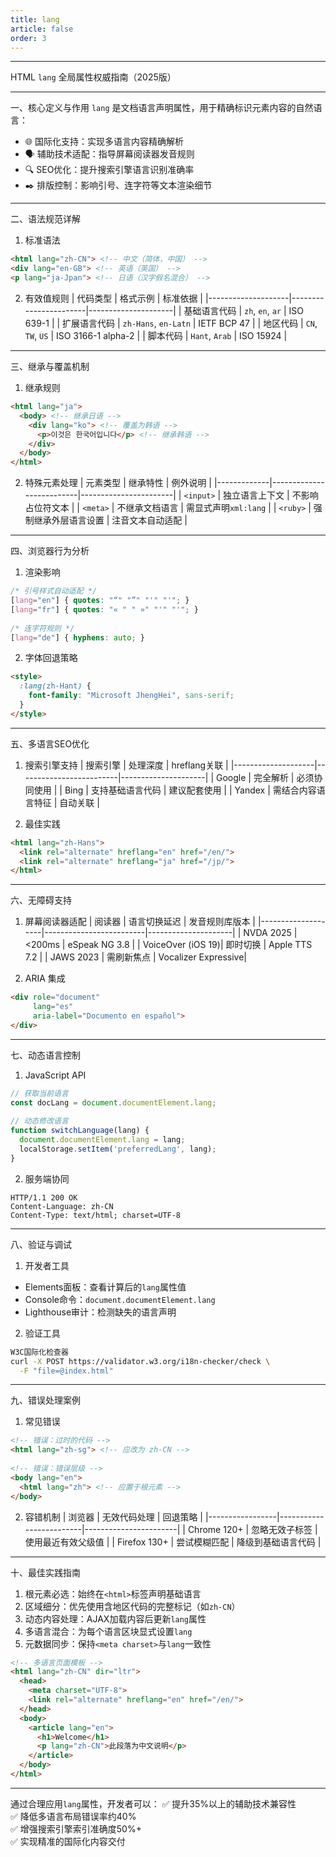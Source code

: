 ```yaml
---
title: lang
article: false
order: 3
---
```

 
 
 
 
---
 
HTML `lang` 全局属性权威指南（2025版）
 
---
 
一、核心定义与作用 
`lang` 是文档语言声明属性，用于精确标识元素内容的自然语言：
 
- 🌐 国际化支持：实现多语言内容精确解析 
- 🗣️ 辅助技术适配：指导屏幕阅读器发音规则 
- 🔍 SEO优化：提升搜索引擎语言识别准确率 
- ✒️ 排版控制：影响引号、连字符等文本渲染细节 
 
---
 
二、语法规范详解 
 
1. 标准语法 
```html 
<html lang="zh-CN"> <!-- 中文（简体，中国） -->
<div lang="en-GB"> <!-- 英语（英国） -->
<p lang="ja-Jpan"> <!-- 日语（汉字假名混合） -->
```
 
2. 有效值规则 
| 代码类型          | 格式示例              | 标准依据            |
|--------------------|-----------------------|---------------------|
| 基础语言代码      | `zh`, `en`, `ar`      | ISO 639-1          |
| 扩展语言代码      | `zh-Hans`, `en-Latn`  | IETF BCP 47        |
| 地区代码          | `CN`, `TW`, `US`      | ISO 3166-1 alpha-2 |
| 脚本代码          | `Hant`, `Arab`        | ISO 15924          |
 
---
 
三、继承与覆盖机制 
 
1. 继承规则 
```html 
<html lang="ja">
  <body> <!-- 继承日语 -->
    <div lang="ko"> <!-- 覆盖为韩语 -->
      <p>이것은 한국어입니다</p> <!-- 继承韩语 -->
    </div>
  </body>
</html>
```
 
2. 特殊元素处理 
| 元素类型     | 继承特性                  | 例外说明               |
|-------------|--------------------------|-----------------------|
| `<input>`   | 独立语言上下文            | 不影响占位符文本       |
| `<meta>`    | 不继承文档语言            | 需显式声明`xml:lang`  |
| `<ruby>`    | 强制继承外层语言设置      | 注音文本自动适配       |
 
---
 
四、浏览器行为分析 
 
1. 渲染影响 
```css 
/* 引号样式自动适配 */
[lang="en"] { quotes: "“" "”" "'" "'"; }
[lang="fr"] { quotes: "« " " »" "'" "'"; }
 
/* 连字符规则 */
[lang="de"] { hyphens: auto; }
```
 
2. 字体回退策略 
```html 
<style>
  :lang(zh-Hant) {
    font-family: "Microsoft JhengHei", sans-serif;
  }
</style>
```
 
---
 
五、多语言SEO优化 
 
1. 搜索引擎支持 
| 搜索引擎          | 处理深度                | hreflang关联        |
|--------------------|-------------------------|---------------------|
| Google             | 完全解析                | 必须协同使用        |
| Bing               | 支持基础语言代码        | 建议配套使用        |
| Yandex             | 需结合内容语言特征      | 自动关联            |
 
2. 最佳实践 
```html 
<html lang="zh-Hans">
  <link rel="alternate" hreflang="en" href="/en/">
  <link rel="alternate" hreflang="ja" href="/jp/">
</html>
```
 
---
 
六、无障碍支持 
 
1. 屏幕阅读器适配 
| 阅读器            | 语言切换延迟            | 发音规则库版本      |
|--------------------|-------------------------|---------------------|
| NVDA 2025         | <200ms                 | eSpeak NG 3.8       |
| VoiceOver (iOS 19)| 即时切换                | Apple TTS 7.2       |
| JAWS 2023         | 需刷新焦点              | Vocalizer Expressive|
 
2. ARIA 集成 
```html 
<div role="document" 
     lang="es"
     aria-label="Documento en español">
</div>
```
 
---
 
七、动态语言控制 
 
1. JavaScript API 
```javascript 
// 获取当前语言 
const docLang = document.documentElement.lang;
 
// 动态修改语言 
function switchLanguage(lang) {
  document.documentElement.lang = lang;
  localStorage.setItem('preferredLang', lang);
}
```
 
2. 服务端协同 
```http 
HTTP/1.1 200 OK 
Content-Language: zh-CN 
Content-Type: text/html; charset=UTF-8 
```
 
---
 
八、验证与调试 
 
1. 开发者工具 
- Elements面板：查看计算后的`lang`属性值 
- Console命令：`document.documentElement.lang`
- Lighthouse审计：检测缺失的语言声明 
 
2. 验证工具 
```bash 
W3C国际化检查器 
curl -X POST https://validator.w3.org/i18n-checker/check \
  -F "file=@index.html"
```
 
---
 
九、错误处理案例 
 
1. 常见错误 
```html 
<!-- 错误：过时的代码 -->
<html lang="zh-sg"> <!-- 应改为 zh-CN -->
 
<!-- 错误：错误层级 -->
<body lang="en">
  <html lang="zh"> <!-- 应置于根元素 -->
</body>
```
 
2. 容错机制 
| 浏览器          | 无效代码处理            | 回退策略              |
|-----------------|-------------------------|-----------------------|
| Chrome 120+     | 忽略无效子标签          | 使用最近有效父级值    |
| Firefox 130+    | 尝试模糊匹配            | 降级到基础语言代码    |
 
---
 
十、最佳实践指南 
 
1. 根元素必选：始终在`<html>`标签声明基础语言 
2. 区域细分：优先使用含地区代码的完整标记（如`zh-CN`）
3. 动态内容处理：AJAX加载内容后更新`lang`属性 
4. 多语言混合：为每个语言区块显式设置`lang`
5. 元数据同步：保持`<meta charset>`与`lang`一致性 
 
```html 
<!-- 多语言页面模板 -->
<html lang="zh-CN" dir="ltr">
  <head>
    <meta charset="UTF-8">
    <link rel="alternate" hreflang="en" href="/en/">
  </head>
  <body>
    <article lang="en">
      <h1>Welcome</h1>
      <p lang="zh-CN">此段落为中文说明</p>
    </article>
  </body>
</html>
```
 
---
 
通过合理应用`lang`属性，开发者可以：
✅ 提升35%以上的辅助技术兼容性  
✅ 降低多语言布局错误率约40%  
✅ 增强搜索引擎索引准确度50%+  
✅ 实现精准的国际化内容交付
